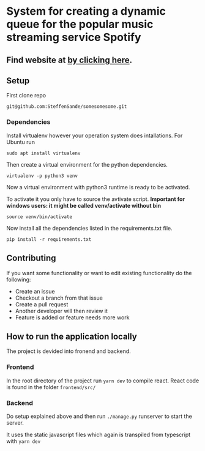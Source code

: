 # System for creating a dynamic queue for the popular music streaming service Spotify

## Find website at [by clicking here](https://somesomesome.herokuapp.com/).



## Setup
First clone repo
```
git@github.com:SteffenSande/somesomesome.git
```
### Dependencies 
Install virtualenv however your operation system does intallations.
For Ubuntu run
~~~
sudo apt install virtualenv
~~~

Then create a virtual environment for the python dependencies.

~~~
virtualenv -p python3 venv
~~~

Now a virtual environment with python3 runtime is ready to be activated. 

To activate it you only have to source the avtivate script. 
**Important for windows users: it might be called venv/activate without bin**
~~~
source venv/bin/activate
~~~

Now install all the dependencies listed in the requirements.txt file.

~~~
pip install -r requirements.txt
~~~

## Contributing
If you want some functionality or want to edit existing functionality do the following:

* Create an issue
* Checkout a branch from that issue
* Create a pull request
* Another developer will then review it
* Feature is added or feature needs more work

## How to run the application locally

The project is devided into fronend and backend.

### Frontend
In the root directory of the project run `yarn dev` to compile react. 
React code is found in the folder `frontend/src/`

### Backend
Do setup explained above and then run `./manage.py` runserver to start the server. 

It uses the static javascript files which again is transpiled from typescript with `yarn dev`
